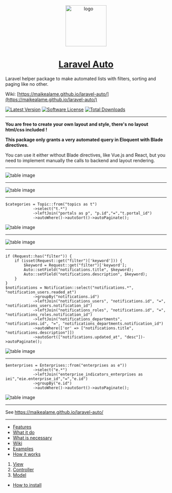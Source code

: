 <div align="center">
    <a href="https://maikealame.github.io/laravel-auto/">
        <img src="https://github.com/maikealame/laravel-auto/raw/master/docs/images/logo-tp.png" height="128" alt="logo">
        <h1>Laravel Auto</h1>
    </a>
</div>

Laravel helper package to make automated lists with filters, sorting and paging like no other. 

Wiki: [https://maikealame.github.io/laravel-auto/](https://maikealame.github.io/laravel-auto/)

[![Latest Version](https://img.shields.io/github/release/maikealame/laravel-auto.svg?style=flat-square)](https://github.com/maikealame/laravel-auto/releases)
[![Software License](https://img.shields.io/badge/license-MIT-brightgreen.svg?style=flat-square)](LICENSE.md)
[![Total Downloads](https://img.shields.io/packagist/dt/maikealame/laravel-auto.svg?style=flat-square)](https://packagist.org/packages/maikealame/laravel-auto)

---

**You are free to create your own layout and style, there's no layout html/css included !**

**This package only grants a very automated query in Eloquent with Blade directives.**

You can use it either without Blade directives, like Vue.js and React, but you need to implement manually the calls to backend and layout rendering.

---

![table image](https://raw.githubusercontent.com/maikealame/laravel-auto/master/docs/images/examples/1.png)

---

![table image](https://raw.githubusercontent.com/maikealame/laravel-auto/master/docs/images/examples/2.png)

---

```
$categories = Topic::from("topics as t")
            ->select("t.*")
            ->leftJoin("portals as p", "p.id","=","t.portal_id")
            ->autoWhere()->autoSort()->autoPaginate();
```

![table image](https://raw.githubusercontent.com/maikealame/laravel-auto/master/docs/images/examples/3.png)

---

![table image](https://raw.githubusercontent.com/maikealame/laravel-auto/master/docs/images/examples/4.png)

---

```
if (Request::has("filter")) {
    if (isset(Request::get("filter")['keyword'])) {
        $keyword = Request::get("filter")['keyword'];
        Auto::setField("notifications.title", $keyword);
        Auto::setField("notifications.description", $keyword);
    }
}
$notifications = Notification::select("notifications.*", "notification_users.readed_at")
            ->groupBy("notifications.id")
            ->leftJoin("notifications_users", "notifications.id", "=", "notifications_users.notification_id")
            ->leftJoin("notifications_roles", "notifications.id", "=", "notifications_roles.notification_id")
            ->leftJoin("notifications_departments", "notifications.id", "=", "notifications_departments.notification_id")
            ->autoWhere(['or' => ["notifications.title", "notifications.description"]])
            ->autoSort(["notifications.updated_at", "desc"])->autoPaginate();
```

![table image](https://raw.githubusercontent.com/maikealame/laravel-auto/master/docs/images/examples/5.png)

---

```
$enterprises = Enterprises::from("enterprises as e"))
            ->select("e.*")
            ->leftJoin("enterprise_indicators_enterprises as iei","eie.enterprise_id","=","e.id")
            ->groupBy("e.id")
            ->autoWhere()->autoSort()->autoPaginate();
```

![table image](https://raw.githubusercontent.com/maikealame/laravel-auto/master/docs/images/examples/6.png)

---

See https://maikealame.github.io/laravel-auto/

---

- [Features](https://maikealame.github.io/laravel-auto#features)
- [What it do](https://maikealame.github.io/laravel-auto#what-it-do)
- [What is necessary](https://maikealame.github.io/laravel-auto#what-is-necessary)
- [Wiki](https://maikealame.github.io/laravel-auto#wiki)
- [Examples](https://maikealame.github.io/laravel-auto#example)
- [How it works](https://maikealame.github.io/laravel-auto#how-works)
1. [View](https://maikealame.github.io/laravel-auto#view)
2. [Controller](https://maikealame.github.io/laravel-auto#controller)
3. [Model](https://maikealame.github.io/laravel-auto#model)
- [How to install](https://maikealame.github.io/laravel-auto#how-to-install)
